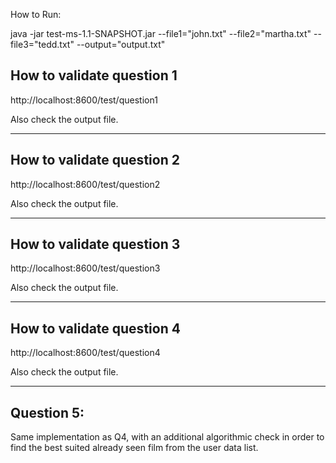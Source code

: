 How to Run: 

java -jar test-ms-1.1-SNAPSHOT.jar --file1="john.txt" --file2="martha.txt" --file3="tedd.txt" --output="output.txt"

How to validate question 1
-----------------------------------

http://localhost:8600/test/question1

Also check the output file.

-----------------------------------
How to validate question 2
-----------------------------------

http://localhost:8600/test/question2

Also check the output file.

-----------------------------------
How to validate question 3
-----------------------------------

http://localhost:8600/test/question3

Also check the output file.

-----------------------------------
How to validate question 4
-----------------------------------

http://localhost:8600/test/question4

Also check the output file.

-----------------------------------
Question 5:
-----------------------------------
Same implementation as Q4, with an additional algorithmic check in order to find the best suited already seen film from the user data list.
